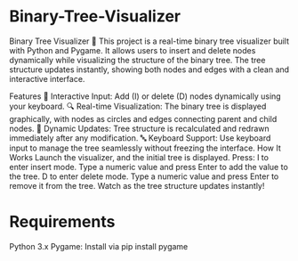 # Binary-Tree-Visualizer

Binary Tree Visualizer 🌳
This project is a real-time binary tree visualizer built with Python and Pygame. It allows users to insert and delete nodes dynamically while visualizing the structure of the binary tree. The tree structure updates instantly, showing both nodes and edges with a clean and interactive interface.

Features
🌟 Interactive Input: Add (I) or delete (D) nodes dynamically using your keyboard.
🔍 Real-time Visualization: The binary tree is displayed graphically, with nodes as circles and edges connecting parent and child nodes.
🧹 Dynamic Updates: Tree structure is recalculated and redrawn immediately after any modification.
🔤 Keyboard Support: Use keyboard input to manage the tree seamlessly without freezing the interface.
How It Works
Launch the visualizer, and the initial tree is displayed.
Press:
I to enter insert mode. Type a numeric value and press Enter to add the value to the tree.
D to enter delete mode. Type a numeric value and press Enter to remove it from the tree.
Watch as the tree structure updates instantly!

# Requirements
Python 3.x
Pygame: Install via pip install pygame

